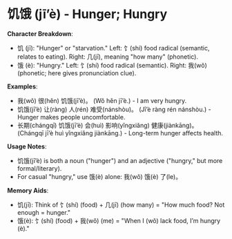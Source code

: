 # **饥饿 (jī’è) - Hunger; Hungry**

**Character Breakdown**:  
- 饥 (jī): "Hunger" or "starvation." Left: 饣(shí) food radical (semantic, relates to eating). Right: 几(jī), meaning "how many" (phonetic).  
- 饿 (è): "Hungry." Left: 饣(shí) food radical (semantic). Right: 我(wǒ) (phonetic; here gives pronunciation clue).

**Examples**:  
- 我(wǒ) 很(hěn) 饥饿(jī’è)。 (Wǒ hěn jī’è.) - I am very hungry.  
- 饥饿(jī’è) 让(ràng) 人(rén) 难受(nánshòu)。 (Jī’è ràng rén nánshòu.) - Hunger makes people uncomfortable.  
- 长期(chángqī) 饥饿(jī’è) 会(huì) 影响(yǐngxiǎng) 健康(jiànkāng)。 (Chángqī jī’è huì yǐngxiǎng jiànkāng.) - Long-term hunger affects health.

**Usage Notes**:  
- 饥饿(jī’è) is both a noun ("hunger") and an adjective ("hungry," but more formal/literary).  
- For casual "hungry," use 饿(è) alone: 我(wǒ) 饿(è) 了(le)。

**Memory Aids**:  
- 饥(jī): Think of 饣(shí) (food) + 几(jī) (how many) = "How much food? Not enough = hunger."  
- 饿(è): 饣(shí) (food) + 我(wǒ) (me) = "When I (wǒ) lack food, I’m hungry (è)."
